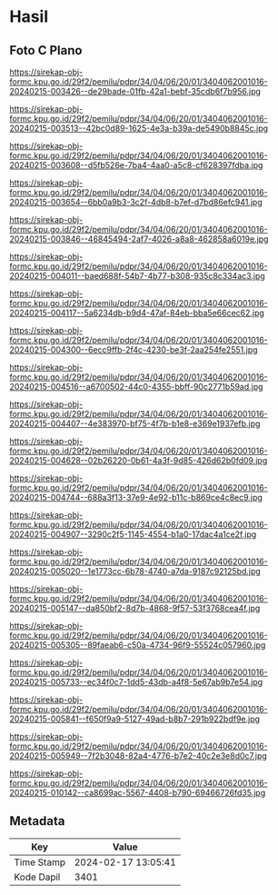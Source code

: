 # Hasil

## Foto C Plano

https://sirekap-obj-formc.kpu.go.id/29f2/pemilu/pdpr/34/04/06/20/01/3404062001016-20240215-003426--de29bade-01fb-42a1-bebf-35cdb6f7b956.jpg

https://sirekap-obj-formc.kpu.go.id/29f2/pemilu/pdpr/34/04/06/20/01/3404062001016-20240215-003513--42bc0d89-1625-4e3a-b39a-de5490b8845c.jpg

https://sirekap-obj-formc.kpu.go.id/29f2/pemilu/pdpr/34/04/06/20/01/3404062001016-20240215-003608--d5fb526e-7ba4-4aa0-a5c8-cf628397fdba.jpg

https://sirekap-obj-formc.kpu.go.id/29f2/pemilu/pdpr/34/04/06/20/01/3404062001016-20240215-003654--6bb0a9b3-3c2f-4db8-b7ef-d7bd86efc941.jpg

https://sirekap-obj-formc.kpu.go.id/29f2/pemilu/pdpr/34/04/06/20/01/3404062001016-20240215-003846--46845494-2af7-4026-a8a8-462858a6019e.jpg

https://sirekap-obj-formc.kpu.go.id/29f2/pemilu/pdpr/34/04/06/20/01/3404062001016-20240215-004011--baed688f-54b7-4b77-b308-935c8c334ac3.jpg

https://sirekap-obj-formc.kpu.go.id/29f2/pemilu/pdpr/34/04/06/20/01/3404062001016-20240215-004117--5a6234db-b9d4-47af-84eb-bba5e66cec62.jpg

https://sirekap-obj-formc.kpu.go.id/29f2/pemilu/pdpr/34/04/06/20/01/3404062001016-20240215-004300--6ecc9ffb-2f4c-4230-be3f-2aa254fe2551.jpg

https://sirekap-obj-formc.kpu.go.id/29f2/pemilu/pdpr/34/04/06/20/01/3404062001016-20240215-004516--a6700502-44c0-4355-bbff-90c2771b59ad.jpg

https://sirekap-obj-formc.kpu.go.id/29f2/pemilu/pdpr/34/04/06/20/01/3404062001016-20240215-004407--4e383970-bf75-4f7b-b1e8-e369e1937efb.jpg

https://sirekap-obj-formc.kpu.go.id/29f2/pemilu/pdpr/34/04/06/20/01/3404062001016-20240215-004628--02b26220-0b61-4a3f-9d85-426d62b0fd09.jpg

https://sirekap-obj-formc.kpu.go.id/29f2/pemilu/pdpr/34/04/06/20/01/3404062001016-20240215-004744--688a3f13-37e9-4e92-b11c-b869ce4c8ec9.jpg

https://sirekap-obj-formc.kpu.go.id/29f2/pemilu/pdpr/34/04/06/20/01/3404062001016-20240215-004907--3290c2f5-1145-4554-b1a0-17dac4a1ce2f.jpg

https://sirekap-obj-formc.kpu.go.id/29f2/pemilu/pdpr/34/04/06/20/01/3404062001016-20240215-005020--1e1773cc-6b78-4740-a7da-9187c92125bd.jpg

https://sirekap-obj-formc.kpu.go.id/29f2/pemilu/pdpr/34/04/06/20/01/3404062001016-20240215-005147--da850bf2-8d7b-4868-9f57-53f3768cea4f.jpg

https://sirekap-obj-formc.kpu.go.id/29f2/pemilu/pdpr/34/04/06/20/01/3404062001016-20240215-005305--89faeab6-c50a-4734-96f9-55524c057960.jpg

https://sirekap-obj-formc.kpu.go.id/29f2/pemilu/pdpr/34/04/06/20/01/3404062001016-20240215-005733--ec34f0c7-1dd5-43db-a4f8-5e67ab9b7e54.jpg

https://sirekap-obj-formc.kpu.go.id/29f2/pemilu/pdpr/34/04/06/20/01/3404062001016-20240215-005841--f650f9a9-5127-49ad-b8b7-291b922bdf9e.jpg

https://sirekap-obj-formc.kpu.go.id/29f2/pemilu/pdpr/34/04/06/20/01/3404062001016-20240215-005949--7f2b3048-82a4-4776-b7e2-40c2e3e8d0c7.jpg

https://sirekap-obj-formc.kpu.go.id/29f2/pemilu/pdpr/34/04/06/20/01/3404062001016-20240215-010142--ca8699ac-5567-4408-b790-69466726fd35.jpg


## Metadata

| Key        | Value               |
| ---------- | ------------------- |
| Time Stamp | 2024-02-17 13:05:41 |
| Kode Dapil | 3401                |



